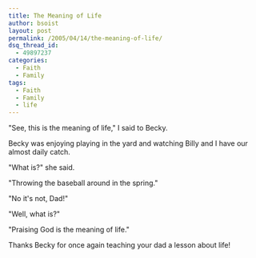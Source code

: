 ```yaml
---
title: The Meaning of Life
author: bsoist
layout: post
permalink: /2005/04/14/the-meaning-of-life/
dsq_thread_id:
  - 49897237
categories:
  - Faith
  - Family
tags:
  - Faith
  - Family
  - life
---
```

"See, this is the meaning of life," I said to Becky.

Becky was enjoying playing in the yard and watching Billy and I have our almost daily catch.

"What is?" she said.

"Throwing the baseball around in the spring."

"No it's not, Dad!"

"Well, what is?"

"Praising God is the meaning of life."

Thanks Becky for once again teaching your dad a lesson about life!

